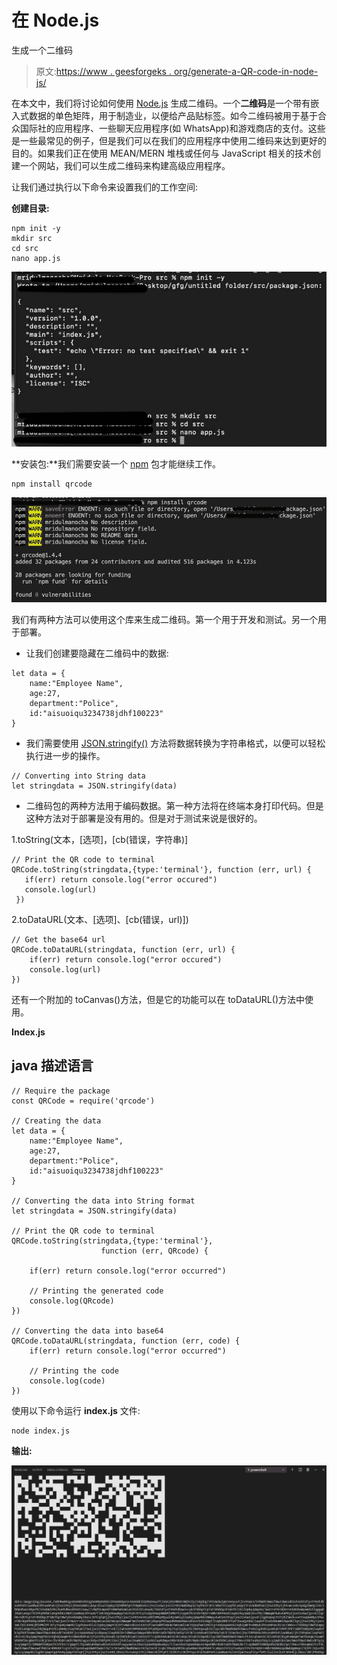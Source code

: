 # 在 Node.js

生成一个二维码

> 原文:[https://www . geesforgeks . org/generate-a-QR-code-in-node-js/](https://www.geeksforgeeks.org/generate-a-qr-code-in-node-js/)

在本文中，我们将讨论如何使用 [Node.js](https://www.geeksforgeeks.org/nodejs-tutorials/) 生成二维码。一个**二维码**是一个带有嵌入式数据的单色矩阵，用于制造业，以便给产品贴标签。如今二维码被用于基于合众国际社的应用程序、一些聊天应用程序(如 WhatsApp)和游戏商店的支付。这些是一些最常见的例子，但是我们可以在我们的应用程序中使用二维码来达到更好的目的。如果我们正在使用 MEAN/MERN 堆栈或任何与 JavaScript 相关的技术创建一个网站，我们可以生成二维码来构建高级应用程序。

让我们通过执行以下命令来设置我们的工作空间:

**创建目录:**

```
npm init -y
mkdir src
cd src
nano app.js
```

![](img/e026b52151f237c611d69690acd92771.png)

**安装包:**我们需要安装一个 [npm](https://www.geeksforgeeks.org/node-js-npm-node-package-manager/) 包才能继续工作。

```
npm install qrcode
```

![](img/16190b8c1099baf00afeeb5bd668ffd4.png)

我们有两种方法可以使用这个库来生成二维码。第一个用于开发和测试。另一个用于部署。

*   让我们创建要隐藏在二维码中的数据:

```
let data = {
    name:"Employee Name",
    age:27,
    department:"Police",
    id:"aisuoiqu3234738jdhf100223"
}
```

*   我们需要使用 [JSON.stringify()](https://www.geeksforgeeks.org/javascript-json-stringify-method/#:~:text=The%20JSON.,the%20form%20of%20the%20strings.) 方法将数据转换为字符串格式，以便可以轻松执行进一步的操作。

```
// Converting into String data
let stringdata = JSON.stringify(data)
```

*   二维码包的两种方法用于编码数据。第一种方法将在终端本身打印代码。但是这种方法对于部署是没有用的。但是对于测试来说是很好的。

1.toString(文本，[选项]，[cb(错误，字符串)]

```
// Print the QR code to terminal
QRCode.toString(stringdata,{type:'terminal'}, function (err, url) {
   if(err) return console.log("error occured")
   console.log(url)
 })
```

2.toDataURL(文本、[选项]、[cb(错误，url)])

```
// Get the base64 url
QRCode.toDataURL(stringdata, function (err, url) {
    if(err) return console.log("error occured")
    console.log(url)
})
```

还有一个附加的 toCanvas()方法，但是它的功能可以在 toDataURL()方法中使用。

**Index.js**

## java 描述语言

```
// Require the package
const QRCode = require('qrcode')

// Creating the data
let data = {
    name:"Employee Name",
    age:27,
    department:"Police",
    id:"aisuoiqu3234738jdhf100223"
}

// Converting the data into String format
let stringdata = JSON.stringify(data)

// Print the QR code to terminal
QRCode.toString(stringdata,{type:'terminal'},
                    function (err, QRcode) {

    if(err) return console.log("error occurred")

    // Printing the generated code
    console.log(QRcode)
})

// Converting the data into base64
QRCode.toDataURL(stringdata, function (err, code) {
    if(err) return console.log("error occurred")

    // Printing the code
    console.log(code)
})
```

使用以下命令运行 **index.js** 文件:

```
node index.js
```

**输出:**

![](img/ee2411a98297bc8aff9a6103d3c557bb.png)